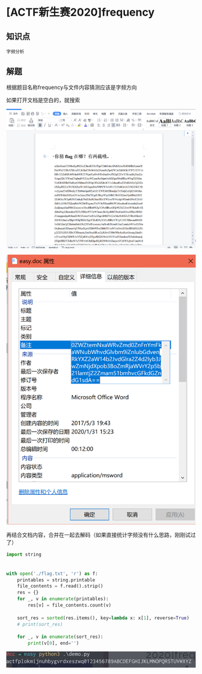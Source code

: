 # [ACTF新生赛2020]frequency

## 知识点

`字频分析`

## 解题

根据题目名称frequency与文件内容猜测应该是字频方向

如果打开文档是空白的，就搜索

![image-20231205211319733](./img/103-1.png)

![image-20231205211409712](./img/103-2.png)

再结合文档内容，合并在一起去解码（如果直接统计字频没有什么思路，刚刚试过了）

```python
import string


with open('./flag.txt', 'r') as f:
    printables = string.printable
    file_contents = f.read().strip()
    res = {}
    for _, v in enumerate(printables):
        res[v] = file_contents.count(v)

    sort_res = sorted(res.items(), key=lambda x: x[1], reverse=True)
    # print(sort_res)
    
    for _, v in enumerate(sort_res):
        print(v[0], end='')
```

![image-20231205211931927](./img/[ACTF新生赛2020]frequency-1.png)

